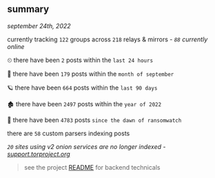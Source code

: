 
## summary
_september 24th, 2022_

currently tracking `122` groups across `218` relays & mirrors - _`88` currently online_

⏲ there have been `2` posts within the `last 24 hours`

🦈 there have been `179` posts within the `month of september`

🪐 there have been `664` posts within the `last 90 days`

🏚 there have been `2497` posts within the `year of 2022`

🦕 there have been `4783` posts `since the dawn of ransomwatch`

there are `58` custom parsers indexing posts

_`20` sites using v2 onion services are no longer indexed - [support.torproject.org](https://support.torproject.org/onionservices/v2-deprecation/)_

> see the project [README](https://github.com/joshhighet/ransomwatch#ransomwatch--) for backend technicals
